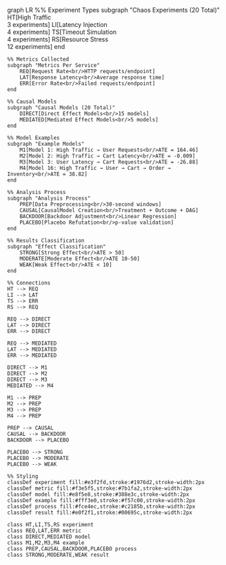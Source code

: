 graph LR
%% Experiment Types
subgraph "Chaos Experiments (20 Total)"
HT[High Traffic<br/>3 experiments]
LI[Latency Injection<br/>4 experiments]
TS[Timeout Simulation<br/>4 experiments]
RS[Resource Stress<br/>12 experiments]
end

    %% Metrics Collected
    subgraph "Metrics Per Service"
        REQ[Request Rate<br/>HTTP requests/endpoint]
        LAT[Response Latency<br/>Average response time]
        ERR[Error Rate<br/>Failed requests/endpoint]
    end

    %% Causal Models
    subgraph "Causal Models (20 Total)"
        DIRECT[Direct Effect Models<br/>15 models]
        MEDIATED[Mediated Effect Models<br/>5 models]
    end

    %% Model Examples
    subgraph "Example Models"
        M1[Model 1: High Traffic → User Requests<br/>ATE = 164.46]
        M2[Model 2: High Traffic → Cart Latency<br/>ATE = -0.009]
        M3[Model 3: User Latency → Cart Requests<br/>ATE = -26.88]
        M4[Model 16: High Traffic → User → Cart → Order → Inventory<br/>ATE = 38.82]
    end

    %% Analysis Process
    subgraph "Analysis Process"
        PREP[Data Preprocessing<br/>30-second windows]
        CAUSAL[CausalModel Creation<br/>Treatment + Outcome + DAG]
        BACKDOOR[Backdoor Adjustment<br/>Linear Regression]
        PLACEBO[Placebo Refutation<br/>p-value validation]
    end

    %% Results Classification
    subgraph "Effect Classification"
        STRONG[Strong Effect<br/>ATE > 50]
        MODERATE[Moderate Effect<br/>ATE 10-50]
        WEAK[Weak Effect<br/>ATE < 10]
    end

    %% Connections
    HT --> REQ
    LI --> LAT
    TS --> ERR
    RS --> REQ

    REQ --> DIRECT
    LAT --> DIRECT
    ERR --> DIRECT

    REQ --> MEDIATED
    LAT --> MEDIATED
    ERR --> MEDIATED

    DIRECT --> M1
    DIRECT --> M2
    DIRECT --> M3
    MEDIATED --> M4

    M1 --> PREP
    M2 --> PREP
    M3 --> PREP
    M4 --> PREP

    PREP --> CAUSAL
    CAUSAL --> BACKDOOR
    BACKDOOR --> PLACEBO

    PLACEBO --> STRONG
    PLACEBO --> MODERATE
    PLACEBO --> WEAK

    %% Styling
    classDef experiment fill:#e3f2fd,stroke:#1976d2,stroke-width:2px
    classDef metric fill:#f3e5f5,stroke:#7b1fa2,stroke-width:2px
    classDef model fill:#e8f5e8,stroke:#388e3c,stroke-width:2px
    classDef example fill:#fff3e0,stroke:#f57c00,stroke-width:2px
    classDef process fill:#fce4ec,stroke:#c2185b,stroke-width:2px
    classDef result fill:#e0f2f1,stroke:#00695c,stroke-width:2px

    class HT,LI,TS,RS experiment
    class REQ,LAT,ERR metric
    class DIRECT,MEDIATED model
    class M1,M2,M3,M4 example
    class PREP,CAUSAL,BACKDOOR,PLACEBO process
    class STRONG,MODERATE,WEAK result
